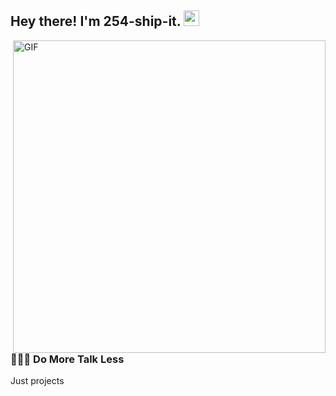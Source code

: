 <h2> Hey there! I'm 254-ship-it. <img src="https://github.com/souvikguria98/souvikguria98/blob/master/Hi.gif" width="25"></h2>
<img align="right" alt="GIF" src="https://user-images.githubusercontent.com/72182017/233348609-a555e3b2-e1ce-4303-8256-d2cb3ce907bc.gif" width="500"/>

<h3> 👨🏻‍💻 Do More Talk Less  </h3>

Just projects



